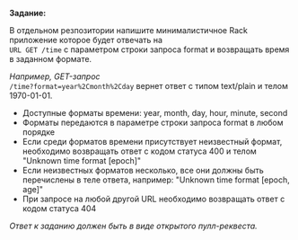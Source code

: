 **Задание:**

В отдельном резпозитории напишите минималистичное Rack приложение которое будет отвечать на  
`URL GET /time`
с параметром строки запроса format и возвращать время в заданном формате. 

_Например, GET-запрос_  
`/time?format=year%2Cmonth%2Cday`
вернет ответ с типом text/plain и телом 1970-01-01.

* Доступные форматы времени: year, month, day, hour, minute, second
* Форматы передаются в параметре строки запроса format в любом порядке
* Если среди форматов времени присутствует неизвестный формат, необходимо возвращать ответ с кодом статуса 400 и телом "Unknown time format [epoch]"
* Если неизвестных форматов несколько, все они должны быть перечислены в теле ответа, например: "Unknown time format [epoch, age]"
* При запросе на любой другой URL необходимо возвращать ответ с кодом статуса 404

_Ответ к заданию должен быть в виде открытого пулл-реквеста._
